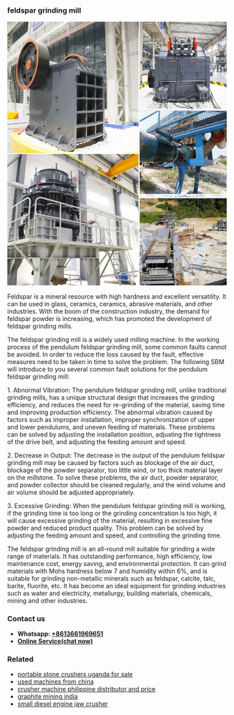 <h3>feldspar grinding mill</h3><img src='1706755767.jpg' alt=''><p>Feldspar is a mineral resource with high hardness and excellent versatility. It can be used in glass, ceramics, ceramics, abrasive materials, and other industries. With the boom of the construction industry, the demand for feldspar powder is increasing, which has promoted the development of feldspar grinding mills.</p><p>The feldspar grinding mill is a widely used milling machine. In the working process of the pendulum feldspar grinding mill, some common faults cannot be avoided. In order to reduce the loss caused by the fault, effective measures need to be taken in time to solve the problem. The following SBM will introduce to you several common fault solutions for the pendulum feldspar grinding mill:</p><p>1. Abnormal Vibration: The pendulum feldspar grinding mill, unlike traditional grinding mills, has a unique structural design that increases the grinding efficiency, and reduces the need for re-grinding of the material, saving time and improving production efficiency. The abnormal vibration caused by factors such as improper installation, improper synchronization of upper and lower pendulums, and uneven feeding of materials. These problems can be solved by adjusting the installation position, adjusting the tightness of the drive belt, and adjusting the feeding amount and speed.</p><p>2. Decrease in Output: The decrease in the output of the pendulum feldspar grinding mill may be caused by factors such as blockage of the air duct, blockage of the powder separator, too little wind, or too thick material layer on the millstone. To solve these problems, the air duct, powder separator, and powder collector should be cleaned regularly, and the wind volume and air volume should be adjusted appropriately.</p><p>3. Excessive Grinding: When the pendulum feldspar grinding mill is working, if the grinding time is too long or the grinding concentration is too high, it will cause excessive grinding of the material, resulting in excessive fine powder and reduced product quality. This problem can be solved by adjusting the feeding amount and speed, and controlling the grinding time.</p><p>The feldspar grinding mill is an all-round mill suitable for grinding a wide range of materials. It has outstanding performance, high efficiency, low maintenance cost, energy saving, and environmental protection. It can grind materials with Mohs hardness below 7 and humidity within 6%, and is suitable for grinding non-metallic minerals such as feldspar, calcite, talc, barite, fluorite, etc. It has become an ideal equipment for grinding industries such as water and electricity, metallurgy, building materials, chemicals, mining and other industries.</p><h3>Contact us</h3><ul><li><strong>Whatsapp:&nbsp;<a href="https://wa.me/8613661969651">+8613661969651</a></strong></li><li><a href="https://swt.shibang-china.com/?git&amp;zhl&amp;feldspar grinding mill"><strong>Online Service(chat now)</strong></a></li></ul><h3>Related</h3><ul><li><a href='portable stone crushers uganda for sale.md'>portable stone crushers uganda for sale</a></li><li><a href='used machines from china.md'>used machines from china</a></li><li><a href='crusher machine philippine distributor and price.md'>crusher machine philippine distributor and price</a></li><li><a href='graphite mining india.md'>graphite mining india</a></li><li><a href='small diesel engine jaw crusher.md'>small diesel engine jaw crusher</a></li></ul>